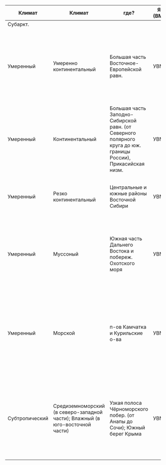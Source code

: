 | Климат | Климат | где? | Я (ВМ) | И (ВМ) | Особенности | Я (t) | И (t) | кол-во | увлаж. | режим выпад. |
|----------|----------|----------|----------|----------|----------|----------|----------|----------|----------|----------|
| Субаркт. | | | | | | -40 | +12 | | избыточное | летом |
| Умеренный | Умеренно континентальный| Большая часть Восточное-Европейской равн. | УВМ | УВМ | 1) Кол-во осадков уменьшается с северо-запада на юго-восток; 2) Умеренный; 3) Область P↓ (циклон); 4) Зима с оттепелями | от +4 до -20 | от +16 до +22 | от 200 до 2500 мм | избыточное | летом |
| Умеренный | Континентальный | Большая часть Заподно-Сибирской равн. (от Северного полярного круга до юж. границы России), Прикасийская низм. | УВМ | УВМ | 1) Лето тёплое, а на юг. жаркое; 2) Зима холодная 3) Область P↓ (циклон) | от -4 до -25 | от +15 до +25 | от 200 до 600 мм | недостачное | летом |
| Умеренный | Резко континентальный | Центральные и южные районы Восточной Сибири | УВМ | УВМ | 1) Зима малоснежная, суровая; 2) Лето тёплое, солнечное; 3) Область P↑ (антициклон) | от -25 до -45 | от +16 до +22 | от 400 до 500 мм | достаточное | летом |
| Умеренный | Муссоный | Южная часть Дальнего Востока и побереж. Охотского моря | УВМ | УВМ | 1) Под влиянием муссонов, приход. летом с ТО, а зимой с материка 2) Ливневые осадки 3) Область P↓ (циклон) | от -15 до -35 | от +10 до +20 | от 600 до 800 мм | избыточное | летом |
| Умеренный | Морской | п-ов Камчатка и Курильские о-ва | УВМ | УВМ | 1) Формируется под влиянием умер. широт (с ТО); 2) Большое кол-во осадков и равномер. распр. и небольшая годовая амплитуда t; 3) Область P↓ (циклон) | от -24 до -16 | от +8 до +12 | от 500 до 1600 мм | избыточное | с раномерным распределением (зимой и летом) |
| Субтропический | Средиземноморский (в северо-западной части); Влажный (в юго-восточной части) | Узкая полоса Чёрноморского побер. (от Анапы до Сочи); Южный берег Крыма | УВМ | ТВМ | 1) Тёплая зима и теплое лето; 2) Формируется под возд. морск. тропического воздуха со стороны Чёрного моря; 3) Область P↑ (антициклон) | от +1 до +6 | от +22 до +24 | от 1000 до 2000 мм и более | избыточное | с зимним максимумом; зимой и летом |
